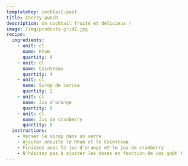 ```yaml
---
templateKey: cocktail-post
title: Cherry punch
description: Un cocktail fruité et délicieux !
image: /img/products-grid2.jpg
recipe:
  ingredients:
    - unit: cl
      name: Rhum
      quantity: 4
    - unit: cl
      name: Cointreau
      quantity: 4
    - unit: cl
      name: Sirop de cerise
      quantity: 2
    - unit: cl
      name: Jus d'orange
      quantity: 8
    - unit: cl
      name: Jus de cranberry
      quantity: 8
  instructions:
    - Verser le sirop dans un verre
    - Ajouter ensuite le Rhum et le Cointreau
    - Finissez avec le jus d'orange et le jus de cranberry
    - N'hésitez pas à ajuster les doses en fonction de vos goût !
---
```

